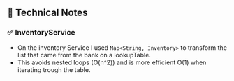 ## 🧠 Technical Notes

### ✅ InventoryService
- On the inventory Service I used `Map<String, Inventory>` to transform the list that came from the bank on a lookupTable.
- This avoids nested loops (O(n^2)) and is more efficient  O(1) when iterating trough the table.